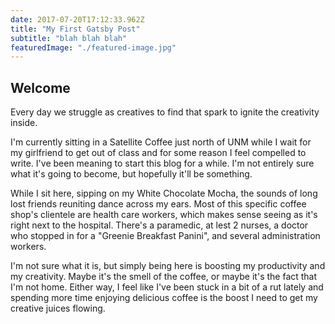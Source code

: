 ```yaml
---
date: 2017-07-20T17:12:33.962Z
title: "My First Gatsby Post" 
subtitle: "blah blah blah"
featuredImage: "./featured-image.jpg"
---
```


## Welcome

Every day we struggle as creatives to find that spark to ignite the creativity inside.

I'm currently sitting in a Satellite Coffee just north of UNM while I wait for my girlfriend to get out of class and for some reason I feel compelled to write. I've been meaning to start this blog for a while. I'm not entirely sure what it's going to become, but hopefully it'll be something.

While I sit here, sipping on my White Chocolate Mocha, the sounds of long lost friends reuniting dance across my ears. Most of this specific coffee shop's clientele are health care workers, which makes sense seeing as it's right next to the hospital. There's a paramedic, at lest 2 nurses, a doctor who stopped in for a "Greenie Breakfast Panini", and several administration workers.

I'm not sure what it is, but simply being here is boosting my productivity and my creativity. Maybe it's the smell of the coffee, or maybe it's the fact that I'm not home. Either way, I feel like I've been stuck in a bit of a rut lately and spending more time enjoying delicious coffee is the boost I need to get my creative juices flowing.